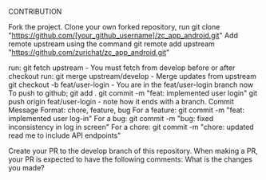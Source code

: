 CONTRIBUTION

Fork the project.
Clone your own forked repository, run git clone "https://github.com/[your_github_username]/zc_app_android.git"
Add remote upstream using the command git remote add upstream "https://github.com/zurichat/zc_app_android.git"

run: git fetch upstream - You must fetch from develop before or after checkout
run: git merge upstream/develop - Merge updates from upstream
git checkout -b feat/user-login - You are in the feat/user-login branch now
To push to github;
git add .
git commit -m "feat: implemented user login"
git push origin feat/user-login - note how it ends with a branch.
Commit Message Format: chore, feature, bug
For a feature: git commit -m "feat: implemented user log-in"
For a bug: git commit -m "bug: fixed inconsistency in log in screen"
For a chore: git commit -m "chore: updated read me to include API endpoints"

Create your PR to the develop branch of this repository.
When making a PR, your PR is expected to have the following comments:
What is the changes you made?
